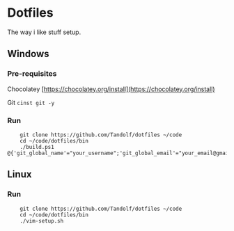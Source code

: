# Dotfiles
The way i like stuff setup.

## Windows

### Pre-requisites
Chocolatey [https://chocolatey.org/install](https://chocolatey.org/install)

Git `cinst git -y`

### Run
```
    git clone https://github.com/Tandolf/dotfiles ~/code
    cd ~/code/dotfiles/bin
    ./build.ps1 @{'git_global_name'="your_username";'git_global_email'="your_email@gmail.com"}
```

## Linux

### Run
```
    git clone https://github.com/Tandolf/dotfiles ~/code
    cd ~/code/dotfiles/bin
    ./vim-setup.sh
```
